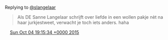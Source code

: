 Replying to [@slangelaar](https://twitter.com/slangelaar/status/650658735417856000)

> Als DE Sanne Langelaar schrijft over liefde in een wollen pakje nèt na haar jurkjestweet, verwacht je toch iets anders\. haha

<img src="../../media/tweet.ico" width="12" /> [Sun Oct 04 19:15:34 +0000 2015](https://twitter.com/DromerDenker/status/650751129840656385)